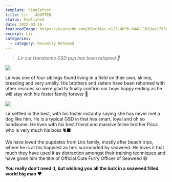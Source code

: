 ```yaml
---
template: SinglePost
title: Lir - ADOPTED
status: Published
date: 2022-03-16
featuredImage: https://ucarecdn.com/69bc34ac-e123-4b5b-8448-1b93ee1f93d8/-/crop/960x534/0,0/-/preview/
excerpt: Lir
categories:
  - category: Recently Rehomed
---
```

> *Lir our Handsome GSD pup has been adopted 🤗*

![](https://ucarecdn.com/2507a3cd-a9e3-49a7-a851-fd1fc9fe3441/)


Lir was one of four siblings found living in a field on their own, skinny, breeding and very smelly. His brothers and sisters have been rehomed with other rescues so were glad to finally confirm our boys happy ending as he will stay with his foster family forever 🏡

![](https://ucarecdn.com/b32272b1-7201-42cf-b0fc-5143d9e6180c/)


Lir settled in the best, with his foster instantly saying she has never met a dog like him. He is a typical GSD in that hes smart, loyal and oh so handsome. He lives with his best friend and massive feline brother Púca who is very much his boss 🐈‍⬛


We have loved the pupdates from Lirs family, mostly after beach trips, where he is at his happiest as he’s surrounded by seaweed. He loves it that much they have used it as distraction amongst their training techniques and have given him the title of Official Cute Furry Officer of Seaweed 😆


**You really don’t need it, but wishing you all the luck in a seaweed filled world big man ❤️**